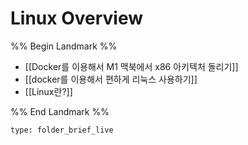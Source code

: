 # Linux Overview

%% Begin Landmark %%
- [[Docker를 이용해서 M1 맥북에서 x86 아키텍처 돌리기]]
- [[docker를 이용해서 편하게 리눅스 사용하기]]
- [[Linux란?]]

%% End Landmark %%


```ccard
type: folder_brief_live
```

